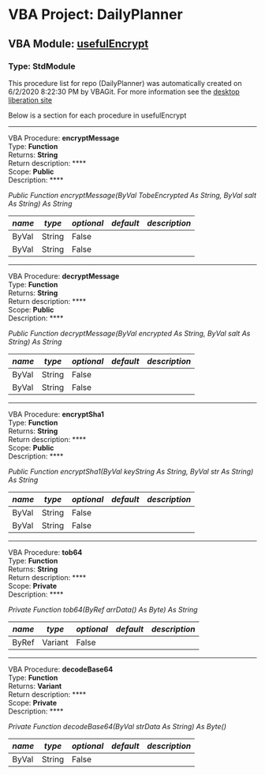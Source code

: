 # VBA Project: **DailyPlanner**
## VBA Module: **[usefulEncrypt](/libraries/usefulEncrypt.vba "source is here")**
### Type: StdModule  

This procedure list for repo (DailyPlanner) was automatically created on 6/2/2020 8:22:30 PM by VBAGit.
For more information see the [desktop liberation site](http://ramblings.mcpher.com/Home/excelquirks/drivesdk/gettinggithubready "desktop liberation")

Below is a section for each procedure in usefulEncrypt

---
VBA Procedure: **encryptMessage**  
Type: **Function**  
Returns: **String**  
Return description: ****  
Scope: **Public**  
Description: ****  

*Public Function encryptMessage(ByVal TobeEncrypted As String, ByVal salt As String) As String*  

*name*|*type*|*optional*|*default*|*description*
---|---|---|---|---
ByVal|String|False||
ByVal|String|False||


---
VBA Procedure: **decryptMessage**  
Type: **Function**  
Returns: **String**  
Return description: ****  
Scope: **Public**  
Description: ****  

*Public Function decryptMessage(ByVal encrypted As String, ByVal salt As String) As String*  

*name*|*type*|*optional*|*default*|*description*
---|---|---|---|---
ByVal|String|False||
ByVal|String|False||


---
VBA Procedure: **encryptSha1**  
Type: **Function**  
Returns: **String**  
Return description: ****  
Scope: **Public**  
Description: ****  

*Public Function encryptSha1(ByVal keyString As String, ByVal str As String) As String*  

*name*|*type*|*optional*|*default*|*description*
---|---|---|---|---
ByVal|String|False||
ByVal|String|False||


---
VBA Procedure: **tob64**  
Type: **Function**  
Returns: **String**  
Return description: ****  
Scope: **Private**  
Description: ****  

*Private Function tob64(ByRef arrData() As Byte) As String*  

*name*|*type*|*optional*|*default*|*description*
---|---|---|---|---
ByRef|Variant|False||


---
VBA Procedure: **decodeBase64**  
Type: **Function**  
Returns: **Variant**  
Return description: ****  
Scope: **Private**  
Description: ****  

*Private Function decodeBase64(ByVal strData As String) As Byte()*  

*name*|*type*|*optional*|*default*|*description*
---|---|---|---|---
ByVal|String|False||
